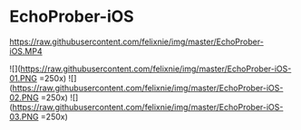 # EchoProber-iOS

https://raw.githubusercontent.com/felixnie/img/master/EchoProber-iOS.MP4

![](https://raw.githubusercontent.com/felixnie/img/master/EchoProber-iOS-01.PNG =250x) ![](https://raw.githubusercontent.com/felixnie/img/master/EchoProber-iOS-02.PNG =250x) ![](https://raw.githubusercontent.com/felixnie/img/master/EchoProber-iOS-03.PNG =250x)
